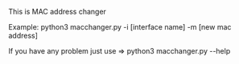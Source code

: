This is MAC address changer

Example: python3 macchanger.py -i [interface name] -m [new mac address]

If you have any problem just use => python3 macchanger.py --help

